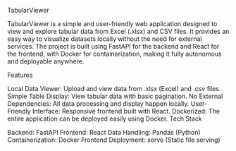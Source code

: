 TabularViewer

TabularViewer is a simple and user-friendly web application designed to view and explore tabular data from Excel (.xlsx) and CSV files. It provides an easy way to visualize datasets locally without the need for external services. The project is built using FastAPI for the backend and React for the frontend, with Docker for containerization, making it fully autonomous and deployable anywhere.

Features

Local Data Viewer: Upload and view data from .xlsx (Excel) and .csv files.
Simple Table Display: View tabular data with basic pagination.
No External Dependencies: All data processing and display happen locally.
User-Friendly Interface: Responsive frontend built with React.
Dockerized: The entire application can be deployed easily using Docker.
Tech Stack

Backend: FastAPI
Frontend: React
Data Handling: Pandas (Python)
Containerization: Docker
Frontend Deployment: serve (Static file serving)
